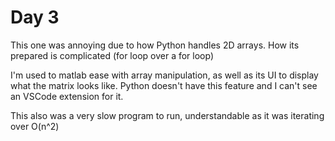 # Day 3

This one was annoying due to how Python handles 2D arrays. How its prepared is complicated (for loop over a for loop)

I'm used to matlab ease with array manipulation, as well as its UI to display what the matrix looks like. Python doesn't have this feature and I can't see an VSCode extension for it.

This also was a very slow program to run, understandable as it was iterating over O(n^2)

